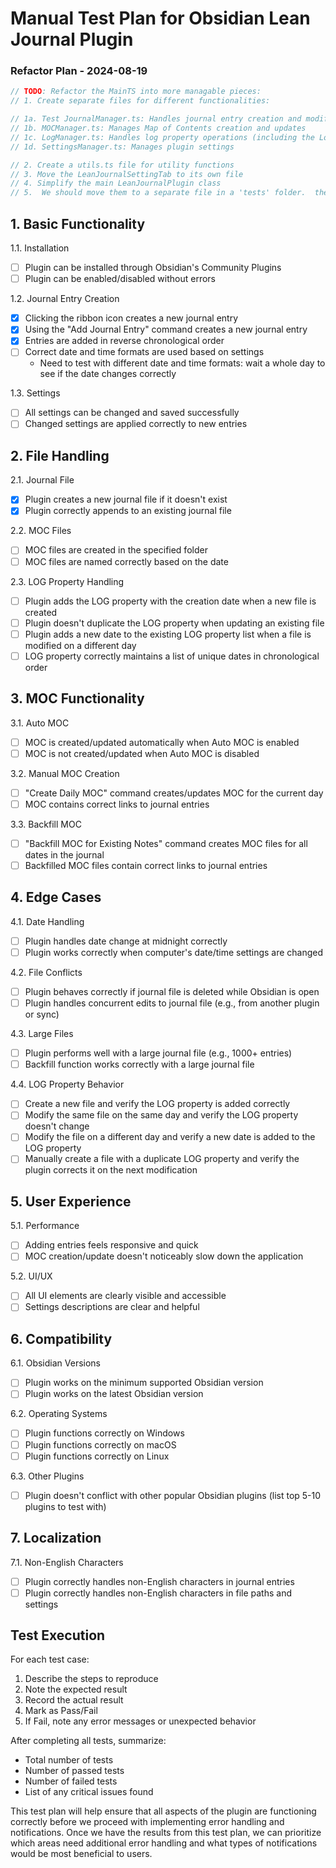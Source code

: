 # Manual Test Plan for Obsidian Lean Journal Plugin

### Refactor Plan - 2024-08-19

```typescript
// TODO: Refactor the MainTS into more managable pieces:
// 1. Create separate files for different functionalities:

// 1a. Test JournalManager.ts: Handles journal entry creation and modification
// 1b. MOCManager.ts: Manages Map of Contents creation and updates
// 1c. LogManager.ts: Handles log property operations (including the LogCleaner)
// 1d. SettingsManager.ts: Manages plugin settings

// 2. Create a utils.ts file for utility functions
// 3. Move the LeanJournalSettingTab to its own file
// 4. Simplify the main LeanJournalPlugin class
// 5.  We should move them to a separate file in a 'tests' folder.  then add a development-only command to run these tests.
```

## 1. Basic Functionality

1.1. Installation

- [ ] Plugin can be installed through Obsidian's Community Plugins
- [ ] Plugin can be enabled/disabled without errors

1.2. Journal Entry Creation

- [x] Clicking the ribbon icon creates a new journal entry
- [x] Using the "Add Journal Entry" command creates a new journal entry
- [x] Entries are added in reverse chronological order
- [ ] Correct date and time formats are used based on settings
	- Need to test with different date and time formats: wait a whole day to see if the date changes correctly

1.3. Settings

- [ ] All settings can be changed and saved successfully
- [ ] Changed settings are applied correctly to new entries

## 2. File Handling

2.1. Journal File

- [x] Plugin creates a new journal file if it doesn't exist
- [x] Plugin correctly appends to an existing journal file

2.2. MOC Files

- [ ] MOC files are created in the specified folder
- [ ] MOC files are named correctly based on the date

2.3. LOG Property Handling

- [ ] Plugin adds the LOG property with the creation date when a new file is created
- [ ] Plugin doesn't duplicate the LOG property when updating an existing file
- [ ] Plugin adds a new date to the existing LOG property list when a file is modified on a different day
- [ ] LOG property correctly maintains a list of unique dates in chronological order

## 3. MOC Functionality

3.1. Auto MOC

- [ ] MOC is created/updated automatically when Auto MOC is enabled
- [ ] MOC is not created/updated when Auto MOC is disabled

3.2. Manual MOC Creation

- [ ] "Create Daily MOC" command creates/updates MOC for the current day
- [ ] MOC contains correct links to journal entries

3.3. Backfill MOC

- [ ] "Backfill MOC for Existing Notes" command creates MOC files for all dates in the journal
- [ ] Backfilled MOC files contain correct links to journal entries

## 4. Edge Cases

4.1. Date Handling

- [ ] Plugin handles date change at midnight correctly
- [ ] Plugin works correctly when computer's date/time settings are changed

4.2. File Conflicts

- [ ] Plugin behaves correctly if journal file is deleted while Obsidian is open
- [ ] Plugin handles concurrent edits to journal file (e.g., from another plugin or sync)

4.3. Large Files

- [ ] Plugin performs well with a large journal file (e.g., 1000+ entries)
- [ ] Backfill function works correctly with a large journal file

4.4. LOG Property Behavior

- [ ] Create a new file and verify the LOG property is added correctly
- [ ] Modify the same file on the same day and verify the LOG property doesn't change
- [ ] Modify the file on a different day and verify a new date is added to the LOG property
- [ ] Manually create a file with a duplicate LOG property and verify the plugin corrects it on the next modification

## 5. User Experience

5.1. Performance

- [ ] Adding entries feels responsive and quick
- [ ] MOC creation/update doesn't noticeably slow down the application

5.2. UI/UX

- [ ] All UI elements are clearly visible and accessible
- [ ] Settings descriptions are clear and helpful

## 6. Compatibility

6.1. Obsidian Versions

- [ ] Plugin works on the minimum supported Obsidian version
- [ ] Plugin works on the latest Obsidian version

6.2. Operating Systems

- [ ] Plugin functions correctly on Windows
- [ ] Plugin functions correctly on macOS
- [ ] Plugin functions correctly on Linux

6.3. Other Plugins

- [ ] Plugin doesn't conflict with other popular Obsidian plugins (list top 5-10 plugins to test with)

## 7. Localization

7.1. Non-English Characters

- [ ] Plugin correctly handles non-English characters in journal entries
- [ ] Plugin correctly handles non-English characters in file paths and settings

## Test Execution

For each test case:

1. Describe the steps to reproduce
2. Note the expected result
3. Record the actual result
4. Mark as Pass/Fail
5. If Fail, note any error messages or unexpected behavior

After completing all tests, summarize:

- Total number of tests
- Number of passed tests
- Number of failed tests
- List of any critical issues found

This test plan will help ensure that all aspects of the plugin are functioning correctly before we proceed with
implementing error handling and notifications. Once we have the results from this test plan, we can prioritize which
areas need additional error handling and what types of notifications would be most beneficial to users.
